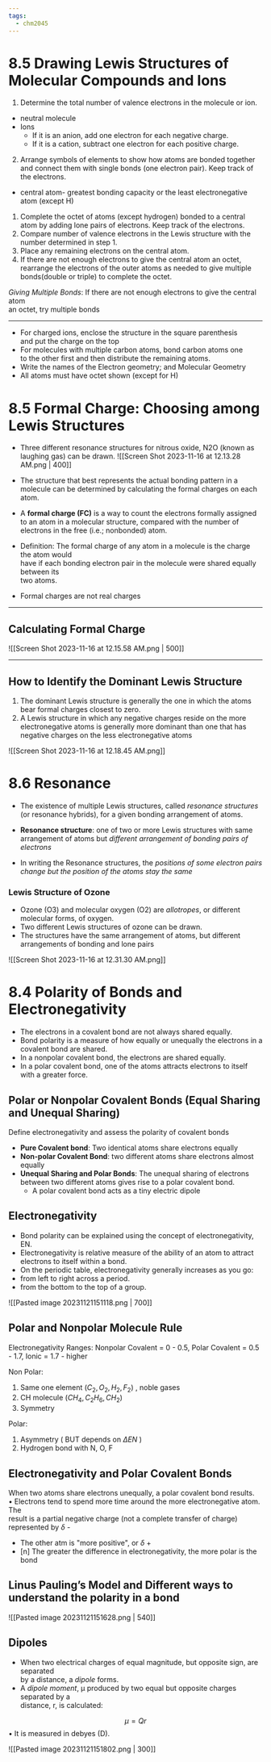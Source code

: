 ```yaml
---
tags:
  - chm2045
---
```



# 8.5 Drawing Lewis Structures of Molecular Compounds and Ions

1. Determine the total number of valence electrons in the molecule or ion.  
- neutral molecule  
- Ions  
	- If it is an anion, add one electron for each negative charge.  
	- If it is a cation, subtract one electron for each positive charge.  

2. Arrange symbols of elements to show how atoms are bonded together and connect them with  single bonds (one electron pair). Keep track of the electrons.  
- central atom- greatest bonding capacity or the least electronegative atom (except H)  

1. Complete the octet of atoms (except hydrogen) bonded to a central atom by adding lone pairs of electrons. Keep track of the electrons.  
2. Compare number of valence electrons in the Lewis structure with the number determined in step 1.  
3. Place any remaining electrons on the central atom.  
4. If there are not enough electrons to give the central atom an octet, rearrange the electrons of  the outer atoms as needed to give multiple bonds(double or triple) to complete the octet.

_Giving Multiple Bonds_: If there are not enough electrons to give the central atom  
an octet, try multiple bonds

---
- For charged ions, enclose the structure in the square parenthesis  
and put the charge on the top  
- For molecules with multiple carbon atoms, bond carbon atoms one  
to the other first and then distribute the remaining atoms.  
- Write the names of the Electron geometry; and Molecular Geometry  
- All atoms must have octet shown (except for H)

# 8.5 Formal Charge: Choosing among Lewis Structures

- Three different resonance structures for nitrous oxide, N2O (known as laughing gas) can be drawn.
![[Screen Shot 2023-11-16 at 12.13.28 AM.png | 400]]

- The structure that best represents the actual bonding pattern in a molecule can be determined by calculating the formal charges on each atom.  
- A **formal charge (FC)** is a way to count the electrons formally assigned to an atom in a molecular structure, compared with the number of electrons in the free (i.e.; nonbonded) atom.  
- Definition: The formal charge of any atom in a molecule is the charge the atom would  
have if each bonding electron pair in the molecule were shared equally between its  
two atoms.  
- Formal charges are not real charges

---
## Calculating Formal Charge


![[Screen Shot 2023-11-16 at 12.15.58 AM.png |  500]]

___
## How to Identify the Dominant Lewis Structure  
1) The dominant Lewis structure is generally the one in which the atoms bear formal charges closest to zero.  
2) A Lewis structure in which any negative charges reside on the more electronegative atoms is generally more dominant than one that has negative charges on the less electronegative atoms

![[Screen Shot 2023-11-16 at 12.18.45 AM.png]]

# 8.6 Resonance

- The existence of multiple Lewis structures, called _resonance structures_ (or resonance hybrids), for a given bonding arrangement of atoms.  

- **Resonance structure**: one of two or more Lewis structures with same arrangement of atoms but _different arrangement of bonding pairs of electrons_  
- In writing the Resonance structures, the _positions of some electron pairs change but the position of the atoms stay the same_

### Lewis Structure of Ozone  

- Ozone (O3) and molecular oxygen (O2) are _allotropes_, or different molecular forms, of oxygen.  
- Two different Lewis structures of ozone can be drawn.  
- The structures have the same arrangement of atoms, but different arrangements of bonding and lone pairs

![[Screen Shot 2023-11-16 at 12.31.30 AM.png]]

# 8.4 Polarity of Bonds and Electronegativity

- The electrons in a covalent bond are not always shared equally.  
- Bond polarity is a measure of how equally or unequally the electrons in a covalent bond are shared.  
- In a nonpolar covalent bond, the electrons are shared equally.  
- In a polar covalent bond, one of the atoms attracts electrons to itself with a greater force.

## Polar or Nonpolar Covalent Bonds (Equal Sharing and Unequal Sharing)

Define electronegativity and assess the polarity of covalent bonds  
- **Pure Covalent bond**: Two identical atoms share electrons equally  
- **Non-polar Covalent Bond**: two different atoms share electrons almost equally  
- **Unequal Sharing and Polar Bonds**: The unequal sharing of electrons between two different atoms gives rise to a polar covalent bond.  
	 - A polar covalent bond acts as a tiny electric dipole


## Electronegativity  
- Bond polarity can be explained using the concept of electronegativity, EN.  
- Electronegativity is relative measure of the ability of an atom to attract electrons to itself within a bond.  
- On the periodic table, electronegativity generally increases as you go:  
- from left to right across a period.  
- from the bottom to the top of a group.  

![[Pasted image 20231121151118.png | 700]]


## Polar and Nonpolar Molecule Rule


Electronegativity Ranges: Nonpolar Covalent = 0 - 0.5,  Polar Covalent = 0.5 - 1.7, Ionic = 1.7 - higher

Non Polar:
1) Same one element ($C_{2}, O_{2}, H_{2}, F_{2}$) , noble gases
2) CH molecule ($CH_{4}, C_{2}H_{6}, CH_{2}$)
3) Symmetry

Polar: 
1) Asymmetry ( BUT depends on $\Delta EN$ )
2) Hydrogen bond with N, O, F
## Electronegativity and Polar Covalent Bonds


When two atoms share electrons unequally, a polar covalent bond results.  
• Electrons tend to spend more time around the more electronegative atom. The  
result is a partial negative charge (not a complete transfer of charge) represented by $\delta$ -
- The other atm is "more positive", or $\delta$ +
- [n] The greater the difference in electronegativity, the more polar is the bond

## Linus Pauling’s Model and Different ways to understand the polarity in a bond


![[Pasted image 20231121151628.png | 540]]

## Dipoles


- When two electrical charges of equal magnitude, but opposite sign, are separated  
by a distance, a _dipole_ forms.  
- A _dipole moment_, μ produced by two equal but opposite charges separated by a  
distance, r, is calculated:  

$$\mu = Qr$$
• It is measured in debyes (D).

![[Pasted image 20231121151802.png | 300]]